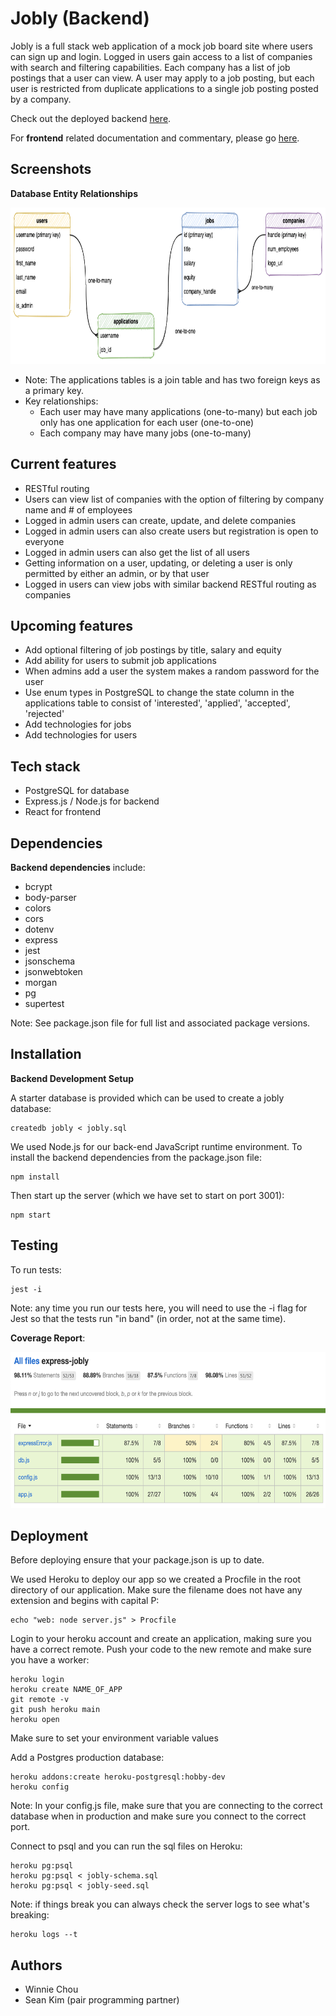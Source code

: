 # Jobly (Backend)

Jobly is a full stack web application of a mock job board site where users can sign up and login. Logged in users gain access to a list of companies with search and filtering capabilities. Each company has a list of job postings that a user can view. A user may apply to a job posting, but each user is restricted from duplicate applications to a single job posting posted by a company.

Check out the deployed backend <a href="https://winnie-jobly.herokuapp.com/">here</a>.

For **frontend** related documentation and commentary, please go <a href="https://github.com/Win-C/react-jobly">here</a>.

## Screenshots

**Database Entity Relationships**

<img src="/static/images/database-er-diagram.png" width="750" height="250">

- Note: The applications tables is a join table and has two foreign keys as a primary key. 
- Key relationships:
    - Each user may have many applications (one-to-many) but each job only has one application for each user (one-to-one)
    - Each company may have many jobs (one-to-many)

## Current features
- RESTful routing
- Users can view list of companies with the option of filtering by company name and # of employees
- Logged in admin users can create, update, and delete companies
- Logged in admin users can also create users but registration is open to everyone
- Logged in admin users can also get the list of all users
- Getting information on a user, updating, or deleting a user is only permitted by either an admin, or by that user
- Logged in users can view jobs with similar backend RESTful routing as companies

## Upcoming features
- Add optional filtering of job postings by title, salary and equity
- Add ability for users to submit job applications
- When admins add a user the system makes a random password for the user
- Use enum types in PostgreSQL to change the state column in the applications table to consist of 'interested', 'applied', 'accepted', 'rejected'
- Add technologies for jobs
- Add technologies for users

## Tech stack
- PostgreSQL for database
- Express.js / Node.js for backend
- React for frontend

## Dependencies
**Backend dependencies** include:
- bcrypt
- body-parser
- colors
- cors
- dotenv
- express
- jest
- jsonschema
- jsonwebtoken
- morgan
- pg
- supertest

Note: See package.json file for full list and associated package versions.

## Installation
**Backend Development Setup**

A starter database is provided which can be used to create a jobly database:
```console
createdb jobly < jobly.sql
```

We used Node.js for our back-end JavaScript runtime environment. To install the backend dependencies from the package.json file:
```console
npm install
```

Then start up the server (which we have set to start on port 3001):
```console
npm start
```

## Testing

To run tests:
```console
jest -i
```

Note: any time you run our tests here, you will need to use the -i flag for Jest so that the tests run "in band" (in order, not at the same time).

**Coverage Report**:

<img src="/static/images/test-coverage-report.png" width="600" height="250">


## Deployment

Before deploying ensure that your package.json is up to date.

We used Heroku to deploy our app so we created a Procfile in the root directory of our application. Make sure the filename does not have any extension and begins with capital P:
```console
echo "web: node server.js" > Procfile
```

Login to your heroku account and create an application, making sure you have a correct remote. Push your code to the new remote and make sure you have a worker:
```console
heroku login
heroku create NAME_OF_APP
git remote -v
git push heroku main
heroku open
```

Make sure to set your environment variable values

Add a Postgres production database:
```console
heroku addons:create heroku-postgresql:hobby-dev
heroku config
```

Note: In your config.js file, make sure that you are connecting to the correct database when in production and make sure you connect to the correct port. 

Connect to psql and you can run the sql files on Heroku:
```console
heroku pg:psql
heroku pg:psql < jobly-schema.sql
heroku pg:psql < jobly-seed.sql
```

Note: if things break you can always check the server logs to see what's breaking:
```console
heroku logs --t
```

## Authors
- Winnie Chou
- Sean Kim (pair programming partner)